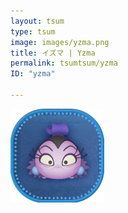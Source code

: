 ```yaml
---
layout: tsum
type: tsum
image: images/yzma.png
title: イズマ | Yzma
permalink: tsumtsum/yzma
ID: "yzma"

---
```

<img class="ui image" src="../images/yzma.png">
